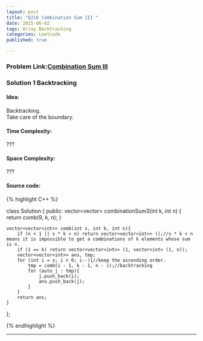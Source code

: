 ```yaml
---
layout: post
title: "Q216 Combination Sum III "
date: 2015-06-02
tags: Array Backtracking
categories: Leetcode
published: true

---
```

### Problem Link:[Combination Sum III](https://leetcode.com/problems/combination-sum-iii/) 

### Solution 1 Backtracking

#### Idea:

Backtracking.   
Take care of the boundary. 

#### Time Complexity:
???

#### Space Complexity:
???

#### Source code:
{% highlight C++ %}

class Solution {
public:
    vector<vector<int>> combinationSum3(int k, int n) {
        return comb(9, k, n);
    }
    
    vector<vector<int>> comb(int s, int k, int n){
        if (n < 1 || s * k < n) return vector<vector<int>> ();//s * k < n means it is impossible to get a combinations of k elements whose sum is n. 
        if (1 == k) return vector<vector<int>> (1, vector<int> (1, n)); 
        vector<vector<int>> ans, tmp;
        for (int i = s; i > 0; i--){//keep the ascending order.
            tmp = comb(i - 1, k - 1, n - i);//backtracking
            for (auto j : tmp){
                j.push_back(i);
                ans.push_back(j);
            }
        }
        return ans;
    }
};

{% endhighlight %}

---

